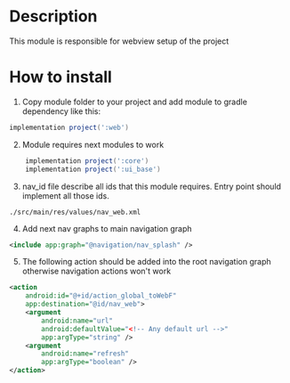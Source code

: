# Description

This module is responsible for webview setup of the project

# How to install
1. Copy module folder to your project and add module to gradle dependency like this:

```groovy
implementation project(':web')
```

2. Module requires next modules to work

```groovy
    implementation project(':core')
    implementation project(':ui_base')
```
3. nav_id file describe all ids that this module requires. Entry point should implement all those ids.

`./src/main/res/values/nav_web.xml`

4. Add next nav graphs to main navigation graph

```xml
<include app:graph="@navigation/nav_splash" />
```

5. The following action should be added into the root navigation graph otherwise navigation actions won't work

```xml
<action
    android:id="@+id/action_global_toWebF"
    app:destination="@id/nav_web">
    <argument
        android:name="url"
        android:defaultValue="<!-- Any default url -->"
        app:argType="string" />
    <argument
        android:name="refresh"
        app:argType="boolean" />
</action>
```

